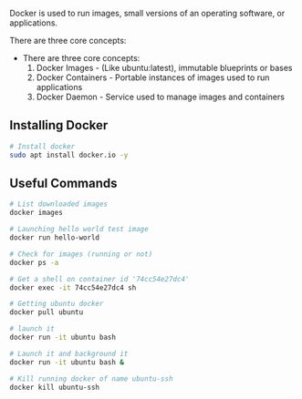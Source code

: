 Docker is used to run images, small versions of an operating software, or applications. 

There are three core concepts:

- There are three core concepts:
    1. Docker Images - (Like ubuntu:latest), immutable blueprints or bases
    2. Docker Containers - Portable instances of images used to run applications
    3. Docker Daemon - Service used to manage images and containers


## Installing Docker
```bash
# Install docker 
sudo apt install docker.io -y
```

## Useful Commands
```bash
# List downloaded images
docker images

# Launching hello world test image
docker run hello-world

# Check for images (running or not)
docker ps -a

# Get a shell on container id '74cc54e27dc4'
docker exec -it 74cc54e27dc4 sh

# Getting ubuntu docker
docker pull ubuntu

# launch it
docker run -it ubuntu bash

# Launch it and background it
docker run -it ubuntu bash &

# Kill running docker of name ubuntu-ssh
docker kill ubuntu-ssh

```